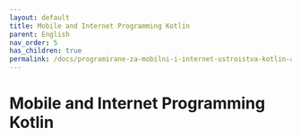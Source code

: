 ```yaml
---
layout: default
title: Mobile and Internet Programming Kotlin
parent: English
nav_order: 5
has_children: true
permalink: /docs/programirane-za-mobilni-i-internet-ustroistva-kotlin-аео
---
```


# Mobile and Internet Programming Kotlin

